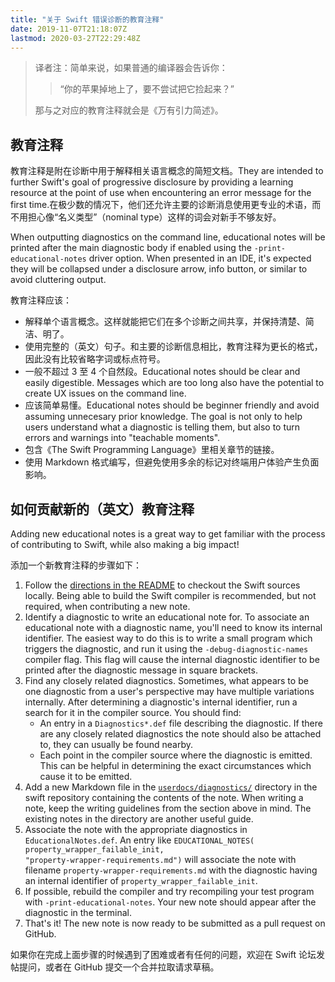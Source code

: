 ```yaml
---
title: "关于 Swift 错误诊断的教育注释"
date: 2019-11-07T21:18:07Z
lastmod: 2020-03-27T22:29:48Z
---
```


> 译者注：简单来说，如果普通的编译器会告诉你：
> > “你的苹果掉地上了，要不尝试把它捡起来？”
>
> 那与之对应的教育注释就会是《万有引力简述》。

## 教育注释

教育注释是附在诊断中用于解释相关语言概念的简短文档。They are intended to further Swift's goal of progressive disclosure by providing a learning resource at the point of use when encountering an error message for the first time.在极少数的情况下，他们还允许主要的诊断消息使用更专业的术语，而不用担心像“名义类型”（nominal type）这样的词会对新手不够友好。

When outputting diagnostics on the command line, educational notes will be printed after the main diagnostic body if enabled using the `-print-educational-notes` driver option. When presented in an IDE, it's expected they will be collapsed under a disclosure arrow, info button, or similar to avoid cluttering output.

教育注释应该：

- 解释单个语言概念。这样就能把它们在多个诊断之间共享，并保持清楚、简洁、明了。
- 使用完整的（英文）句子。和主要的诊断信息相比，教育注释为更长的格式，因此没有比较省略字词或标点符号。
- 一般不超过 3 至 4 个自然段。Educational notes should be clear and easily digestible. Messages which are too long also have the potential to create UX issues on the command line.
- 应该简单易懂。Educational notes should be beginner friendly and avoid assuming unnecesary prior knowledge. The goal is not only to help users understand what a diagnostic is telling them, but also to turn errors and warnings into "teachable moments".
- 包含《The Swift Programming Language》里相关章节的链接。
- 使用 Markdown 格式编写，但避免使用多余的标记对终端用户体验产生负面影响。

## 如何贡献新的（英文）教育注释

Adding new educational notes is a great way to get familiar with the process of contributing to Swift, while also making a big impact!

添加一个新教育注释的步骤如下：

1. Follow the [directions in the README](https://github.com/apple/swift#getting-sources-for-swift-and-related-projects) to checkout the Swift sources locally. Being able to build the Swift compiler is recommended, but not required, when contributing a new note.
2. Identify a diagnostic to write an educational note for. To associate an educational note with a diagnostic name, you'll need to know its internal identifier. The easiest way to do this is to write a small program which triggers the diagnostic, and run it using the `-debug-diagnostic-names` compiler flag. This flag will cause the internal diagnostic identifier to be printed after the diagnostic message in square brackets.
3. Find any closely related diagnostics. Sometimes, what appears to be one diagnostic from a user's perspective may have multiple variations internally. After determining a diagnostic's internal identifier, run a search for it in the compiler source. You should find:
    - An entry in a `Diagnostics*.def` file describing the diagnostic. If there are any closely related diagnostics the note should also be attached to, they can usually be found nearby.
    - Each point in the compiler source where the diagnostic is emitted. This can be helpful in determining the exact circumstances which cause it to be emitted.
4. Add a new Markdown file in the [`userdocs/diagnostics/`](https://github.com/apple/swift/tree/master/userdocs/diagnostics) directory in the swift repository containing the contents of the note. When writing a note, keep the writing guidelines from the section above in mind. The existing notes in the directory are another useful guide.
5. Associate the note with the appropriate diagnostics in `EducationalNotes.def`. An entry like <code>EDUCATIONAL_NOTES(<wbr>property_wrapper_failable_init, <wbr>"property-wrapper-requirements.md")</code> will associate the note with filename `property-wrapper-requirements.md` with the diagnostic having an internal identifier of `property_wrapper_failable_init`.
6. If possible, rebuild the compiler and try recompiling your test program with `-print-educational-notes`. Your new note should appear after the diagnostic in the terminal.
7. That's it! The new note is now ready to be submitted as a pull request on GitHub.

如果你在完成上面步骤的时候遇到了困难或者有任何的问题，欢迎在 Swift 论坛发帖提问，或者在 GitHub 提交一个合并拉取请求草稿。
